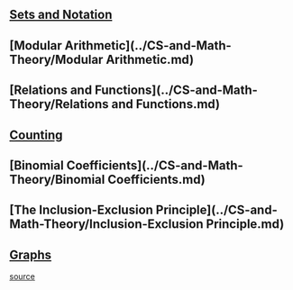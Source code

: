## [Sets and Notation](../CS-and-Math-Theory/Sets.md)
## [Modular Arithmetic](../CS-and-Math-Theory/Modular Arithmetic.md)
## [Relations and Functions](../CS-and-Math-Theory/Relations and Functions.md)
## [Counting](../CS-and-Math-Theory/Counting.md)
## [Binomial Coefficients](../CS-and-Math-Theory/Binomial Coefficients.md)
## [The Inclusion-Exclusion Principle](../CS-and-Math-Theory/Inclusion-Exclusion Principle.md)
## [Graphs](../CS-and-Math-Theory/Graphs.md)

[source](http://www.stanford.edu/class/cs103x/cs103x-notes.pdf)
